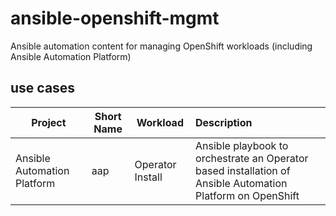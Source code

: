 # ansible-openshift-mgmt

Ansible automation content for managing OpenShift workloads (including Ansible Automation Platform)

## use cases

| Project | Short Name | Workload | Description |
| --- | --- | --- | :--- |  
| Ansible Automation Platform | aap | Operator Install | Ansible playbook to orchestrate an Operator based installation of Ansible Automation Platform on OpenShift |
